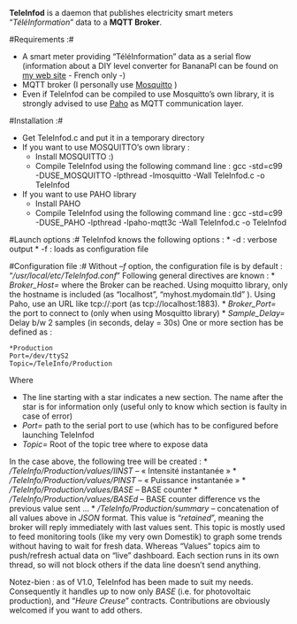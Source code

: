 **TeleInfod** is a daemon that publishes electricity smart meters “*TéléInformation*” data to a **MQTT Broker**.

#Requirements :#
* A smart meter providing “TéléInformation” data as a serial flow (information about a DIY level converter for BananaPI can be found on [my web site](http://destroyedlolo.info/BananaPI/TeleInformation/) - French only -)
* MQTT broker (I personally use [Mosquitto](http://mosquitto.org/) )
* Even if TeleInfod can be compiled to use Mosquitto’s own library, it is strongly advised to use [Paho](http://eclipse.org/paho/) as MQTT communication layer.

#Installation :#
* Get TeleInfod.c and put it in a temporary directory
* If you want to use MOSQUITTO’s own library :
	* Install MOSQUITTO :)
	* Compile TeleInfod using the following command line :
    gcc -std=c99 -DUSE_MOSQUITTO -lpthread -lmosquitto -Wall TeleInfod.c -o TeleInfod
* If you want to use  PAHO library
	* Install PAHO
	* Compile TeleInfod using the following command line :
    gcc -std=c99 -DUSE_PAHO -lpthread -lpaho-mqtt3c -Wall TeleInfod.c -o TeleInfod

#Launch options :#
TeleInfod knows the following options :
	* -d : verbose output
	* -f<file> : loads <file> as configuration file

#Configuration file :#
Without *–f* option, the configuration file is by default : “*/usr/local/etc/TeleInfod.conf*”
Following general directives are known :
	* *Broker_Host=* where the Broker can be reached. Using moquitto library, only the hostname is included (as “localhost”, “myhost.mydomain.tld” ). Using Paho, use an URL like tcp://<hostname>:port (as tcp://localhost:1883).
	* *Broker_Port=* the port to connect to (only when using Mosquitto library)
	* *Sample_Delay=* Delay b/w 2 samples (in seconds, delay = 30s)
One or more section has be defined as :

    *Production
    Port=/dev/ttyS2
    Topic=/TeleInfo/Production

Where
* The line starting with a star indicates a new section. The name after the star is for information only (useful only to know which section is faulty in case of error)
* *Port=* path to the serial port to use (which has to be configured before launching TeleInfod
* *Topic=* Root of the topic tree where to expose data

In the case above, the following tree will be created :
	* */TeleInfo/Production/values/IINST* – « Intensité instantanée »
	* */TeleInfo/Production/values/PINST* – « Puissance instantanée »
	* */TeleInfo/Production/values/BASE* – BASE counter
	* */TeleInfo/Production/values/BASEd* – BASE counter difference vs the previous value sent
…
	* */TeleInfo/Production/summary* – concatenation of all values above in *JSON* format. This value is “*retained*”, meaning the broker will reply immediately with last values sent. This topic is mostly used to feed monitoring tools (like my very own Domestik) to graph some trends without having to wait for fresh data. Whereas “Values” topics aim to push/refresh actual data on “live” dashboard.
Each section runs in its own thread, so will not block others if the data line doesn’t send anything.

Notez-bien : as of V1.0, TeleInfod has been made to suit my needs. Consequently it handles up to now only *BASE* (i.e. for photovoltaic production), and “*Heure Creuse*” contracts. Contributions are obviously welcomed if you want to add others.
